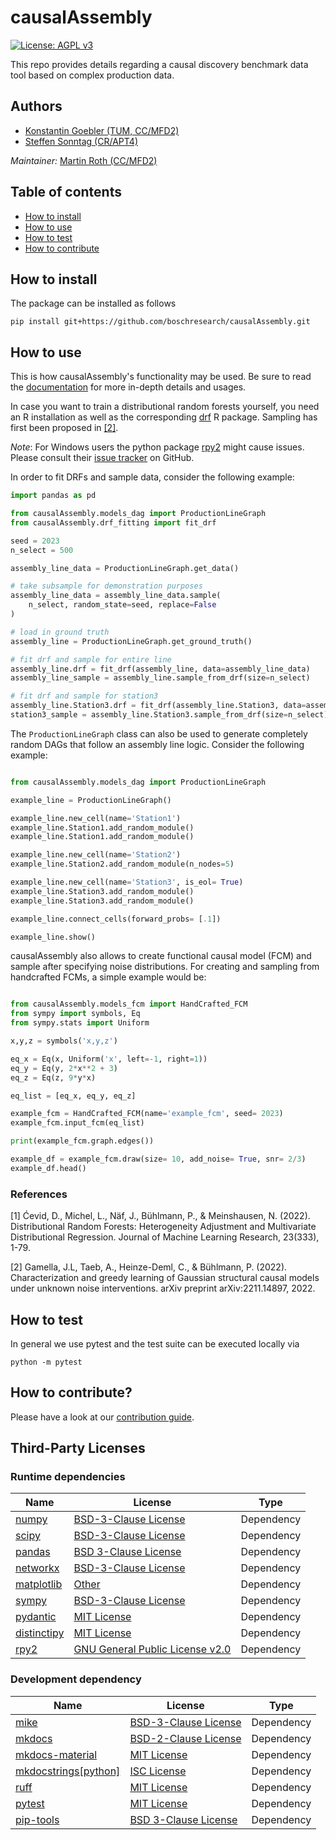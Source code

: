 # causalAssembly

[![License: AGPL v3](https://img.shields.io/badge/License-AGPL_v3-blue.svg)](https://www.gnu.org/licenses/agpl-3.0)

This repo provides details regarding a causal discovery benchmark data tool based on complex production data.

## Authors
* [Konstantin Goebler (TUM, CC/MFD2)](mailto:konstantin.goebler@de.bosch.com)
* [Steffen Sonntag (CR/APT4)](mailto:steffen.sonntag@de.bosch.com)

**Maintainer*:* [Martin Roth (CC/MFD2)](mailto:martin.roth2@de.bosch.com)

## Table of contents

* [How to install](#installing)
* [How to use](#using)
* [How to test](#testing)
* [How to contribute](#contributing)

## <a name="installing">How to install</a>

The package can be installed as follows

    pip install git+https://github.com/boschresearch/causalAssembly.git

## <a name="using">How to use</a>

This is how causalAssembly's functionality may be used. Be sure to read the [documentation](#documentation) for more in-depth details and usages.

In case you want to train a distributional random forests yourself,
you need an R installation as well as the corresponding [drf](https://cran.r-project.org/web/packages/drf/index.html) R package.
Sampling has first been proposed in [[2]](#2).

*Note*: For Windows users the python package [rpy2](https://github.com/rpy2/rpy2) might cause issues.
        Please consult their [issue tracker](https://github.com/rpy2/rpy2/issues) on GitHub.

In order to fit DRFs and sample data, consider the following example:

```python
import pandas as pd

from causalAssembly.models_dag import ProductionLineGraph
from causalAssembly.drf_fitting import fit_drf

seed = 2023
n_select = 500

assembly_line_data = ProductionLineGraph.get_data()

# take subsample for demonstration purposes
assembly_line_data = assembly_line_data.sample(
    n_select, random_state=seed, replace=False
)

# load in ground truth
assembly_line = ProductionLineGraph.get_ground_truth()

# fit drf and sample for entire line
assembly_line.drf = fit_drf(assembly_line, data=assembly_line_data)
assembly_line_sample = assembly_line.sample_from_drf(size=n_select)

# fit drf and sample for station3
assembly_line.Station3.drf = fit_drf(assembly_line.Station3, data=assembly_line_data)
station3_sample = assembly_line.Station3.sample_from_drf(size=n_select)

```

The `ProductionLineGraph` class can also be used to generate completely random DAGs
that follow an assembly line logic. Consider the following example:

```python

from causalAssembly.models_dag import ProductionLineGraph

example_line = ProductionLineGraph()

example_line.new_cell(name='Station1')
example_line.Station1.add_random_module()
example_line.Station1.add_random_module()

example_line.new_cell(name='Station2')
example_line.Station2.add_random_module(n_nodes=5)

example_line.new_cell(name='Station3', is_eol= True)
example_line.Station3.add_random_module()
example_line.Station3.add_random_module()

example_line.connect_cells(forward_probs= [.1])

example_line.show()

```

causalAssembly also allows to create functional causal model (FCM) and sample after specifying noise distributions.
For creating and sampling from handcrafted FCMs, a simple example would be:

```python

from causalAssembly.models_fcm import HandCrafted_FCM
from sympy import symbols, Eq
from sympy.stats import Uniform

x,y,z = symbols('x,y,z')

eq_x = Eq(x, Uniform('x', left=-1, right=1))
eq_y = Eq(y, 2*x**2 + 3)
eq_z = Eq(z, 9*y*x)

eq_list = [eq_x, eq_y, eq_z]

example_fcm = HandCrafted_FCM(name='example_fcm', seed= 2023)
example_fcm.input_fcm(eq_list)

print(example_fcm.graph.edges())

example_df = example_fcm.draw(size= 10, add_noise= True, snr= 2/3)
example_df.head()

```
### References

<a id="1">[1]</a>
Ćevid, D., Michel, L., Näf, J., Bühlmann, P., & Meinshausen, N. (2022). Distributional Random Forests: Heterogeneity Adjustment and Multivariate Distributional Regression. Journal of Machine Learning Research, 23(333), 1-79.

<a id="2">[2]</a>
Gamella, J.L, Taeb, A., Heinze-Deml, C., & Bühlmann, P. (2022). Characterization and greedy learning of Gaussian structural causal models under unknown noise interventions. arXiv preprint arXiv:2211.14897, 2022.


## <a name="testing">How to test</a>

In general we use pytest and the test suite can be executed locally via

    python -m pytest

## <a name="contributing">How to contribute?</a>

Please have a look at our [contribution guide](./CONTRIBUTING.md).

## <a name="3rd-party-licenses">Third-Party Licenses</a>

### Runtime dependencies

| Name | License | Type |
|------|---------|------|
| [numpy](https://numpy.org/) | [BSD-3-Clause License](https://github.com/numpy/numpy/blob/master/LICENSE.txt) | Dependency |
| [scipy](https://scipy.org/) | [BSD-3-Clause License](https://github.com/scipy/scipy/blob/main/LICENSE.txt) | Dependency |
| [pandas](https://pandas.pydata.org/)|[BSD 3-Clause License](https://github.com/pandas-dev/pandas/blob/master/LICENSE)| Dependency |
| [networkx](https://pypi.org/project/networkx/)| [BSD-3-Clause License](https://github.com/networkx/networkx/blob/main/LICENSE.txt) | Dependency |
| [matplotlib](https://github.com/matplotlib/matplotlib)|[Other](https://github.com/matplotlib/matplotlib/tree/main/LICENSE)| Dependency |
| [sympy](https://github.com/sympy/sympy) | [BSD-3-Clause License](https://github.com/sympy/sympy/blob/master/LICENSE) | Dependency |
| [pydantic](https://github.com/pydantic/pydantic) | [MIT License](https://github.com/pydantic/pydantic/blob/main/LICENSE) | Dependency |
| [distinctipy](https://github.com/alan-turing-institute/distinctipy) | [MIT License](https://github.com/alan-turing-institute/distinctipy/blob/main/LICENSE) | Dependency |
| [rpy2](https://github.com/rpy2/rpy2) | [GNU General Public License v2.0](https://github.com/rpy2/rpy2/blob/master/LICENSE) | Dependency |
### Development dependency

| Name | License | Type |
|------|---------|------|
| [mike](https://github.com/jimporter/mike)|[BSD-3-Clause License](https://github.com/jimporter/mike/blob/master/LICENSE)| Dependency |
| [mkdocs](https://github.com/mkdocs/mkdocs)|[BSD-2-Clause License](https://github.com/mkdocs/mkdocs/blob/master/LICENSE)| Dependency |
| [mkdocs-material](https://github.com/squidfunk/mkdocs-material)|[MIT License](https://github.com/squidfunk/mkdocs-material/blob/master/LICENSE)| Dependency |
| [mkdocstrings[python]](https://github.com/mkdocstrings/python)|[ISC License](https://github.com/mkdocstrings/python/blob/master/LICENSE)| Dependency |
| [ruff](https://github.com/charliermarsh/ruff) | [MIT License](https://github.com/charliermarsh/ruff/blob/main/LICENSE) | Dependency |
| [pytest](https://docs.pytest.org)| [MIT License](https://docs.pytest.org/en/latest/license.html) | Dependency|
| [pip-tools](https://github.com/jazzband/pip-tools) | [BSD 3-Clause License](https://github.com/jazzband/pip-tools/blob/master/LICENSE) | Dependency |

